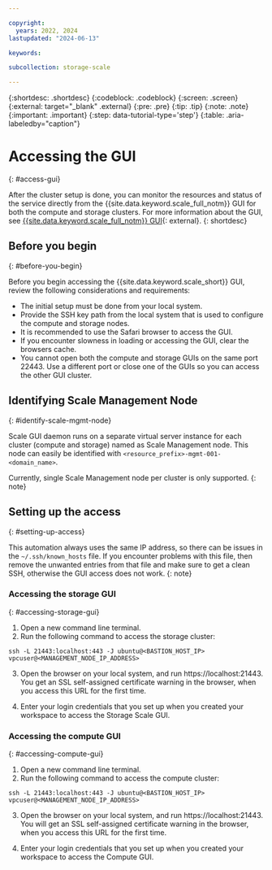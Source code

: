 ```yaml
---

copyright:
  years: 2022, 2024
lastupdated: "2024-06-13"

keywords: 

subcollection: storage-scale

---
```


{:shortdesc: .shortdesc}
{:codeblock: .codeblock}
{:screen: .screen}
{:external: target="_blank" .external}
{:pre: .pre}
{:tip: .tip}
{:note: .note}
{:important: .important}
{:step: data-tutorial-type='step'}
{:table: .aria-labeledby="caption"}

# Accessing the GUI
{: #access-gui}

After the cluster setup is done, you can monitor the resources and status of the service directly from the {{site.data.keyword.scale_full_notm}} GUI for both the compute and storage clusters. For more information about the GUI, see [{{site.data.keyword.scale_full_notm}} GUI](https://www.ibm.com/docs/en/storage-scale/5.2.1?topic=reference-storage-scale-gui){: external}.
{: shortdesc}

## Before you begin
{: #before-you-begin}

Before you begin accessing the {{site.data.keyword.scale_short}} GUI, review the following considerations and requirements:

* The initial setup must be done from your local system.
* Provide the SSH key path from the local system that is used to configure the compute and storage nodes.
* It is recommended to use the Safari browser to access the GUI.
* If you encounter slowness in loading or accessing the GUI, clear the browsers cache.
* You cannot open both the compute and storage GUIs on the same port 22443. Use a different port or close one of the GUIs so you can access the other GUI cluster.

## Identifying Scale Management Node
{: #identify-scale-mgmt-node}

Scale GUI daemon runs on a separate virtual server instance for each cluster (compute and storage) named as Scale Management node. This node can easily be identified with `<resource_prefix>-mgmt-001-<domain_name>`.

Currently, single Scale Management node per cluster is only supported.
{: note}

## Setting up the access
{: #setting-up-access}

This automation always uses the same IP address, so there can be issues in the `~/.ssh/known_hosts` file. If you encounter problems with this file, then remove the unwanted entries from that file and make sure to get a clean SSH, otherwise the GUI access does not work.
{: note}

### Accessing the storage GUI
{: #accessing-storage-gui}

1. Open a new command line terminal.
2. Run the following command to access the storage cluster:

  `ssh -L 21443:localhost:443 -J ubuntu@<BASTION_HOST_IP> vpcuser@<MANAGEMENT_NODE_IP_ADDRESS>`

3. Open the browser on your local system, and run https://localhost:21443. You get an SSL self-assigned certificate warning in the browser, when you access this URL for the first time.

4. Enter your login credentials that you set up when you created your workspace to access the Storage Scale GUI.

### Accessing the compute GUI
{: #accessing-compute-gui}

1. Open a new command line terminal.
2. Run the following command to access the compute cluster:

  `ssh -L 21443:localhost:443 -J ubuntu@<BASTION_HOST_IP> vpcuser@<MANAGEMENT_NODE_IP_ADDRESS>`

3. Open the browser on your local system, and run https://localhost:21443. You will get an SSL self-assigned certificate warning in the browser, when you access this URL for the first time.

4. Enter your login credentials that you set up when you created your workspace to access the Compute GUI.
